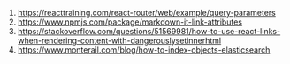 1. https://reacttraining.com/react-router/web/example/query-parameters
2. https://www.npmjs.com/package/markdown-it-link-attributes
3. https://stackoverflow.com/questions/51569981/how-to-use-react-links-when-rendering-content-with-dangerouslysetinnerhtml
4. https://www.monterail.com/blog/how-to-index-objects-elasticsearch